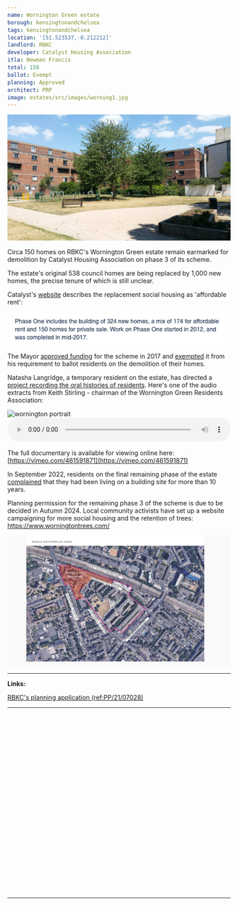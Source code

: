 ```yaml
---
name: Wornington Green estate 
borough: kensingtonandchelsea
tags: kensingtonandchelsea
location: '[51.523537,-0.212212]'
landlord: RBKC
developer: Catalyst Housing Association
itla: Newman Francis
total: 150
ballot: Exempt
planning: Approved
architect: PRP
image: estates/src/images/worning1.jpg
---
```

![wornington green estate image](src/images/worning1.jpg)

Circa 150 homes on RBKC's Wornington Green estate remain earmarked for demolition by Catalyst Housing Association on phase 3 of its scheme.

The estate's original 538 council homes are being replaced by 1,000 new homes, the precise tenure of which is still unclear.

Catalyst's [website](https://www.chg.org.uk/development-regeneration/regeneration/wornington-green-kensington/) describes the replacement social housing as 'affordable rent':

![wornington green estate image](src/images/wgar.png)

The Mayor <a href="/approved/funding">approved funding</a> for the scheme in 2017 and <a href="/approved/ballotexemptions">exempted</a> it from his requirement to ballot residents on the demolition of their homes.

Natasha Langridge, a temporary resident on the estate, has directed a [project recording the oral histories of residents](https://worningtonword.renegadetheatre.co.uk/). Here's one of the audio extracts from Keith Stirling - chairman of the Wornington Green Residents Association:

<img src="https://worningtonword.renegadetheatre.co.uk/sites/default/files/styles/portrait_gallery_style/public/2020-04/keith_stirlingportraits-2.jpg" alt="wornington portrait" class="img-fluid rounded img-thumbnail">
<audio controls style="width: 100%;">
  <source src="https://worningtonword.renegadetheatre.co.uk/sites/default/files/2020-05/13_keith_stirling.mp3" type="audio/mpeg">
</audio>

The full documentary is available for viewing online here: [https://vimeo.com/461591871](https://vimeo.com/461591871)

In September 2022, residents on the final remaining phase of the estate [complained](https://www.mylondon.news/news/west-london-news/life-half-demolished-west-london-25083396) that they had been living on a building site for more than 10 years.

Planning permission for the remaining phase 3 of the scheme is due to be decided in Autumn 2024. Local community activists have set up a website campaigning for more social housing and the retention of trees: <https://www.worningtontrees.com/>

![wornington green estate image](src/images/worningtonphase3.png)

---

__Links:__  

[RBKC's planning application (ref:PP/21/07028)](https://www.rbkc.gov.uk/planning/searches/details.aspx?adv=0&simple=Wornington&simpleBatch=20&simSubmit=Search&id=PP/21/07028&cn=269186+CBRE+UK+Henrietta+House+8+Henrietta+Place+&type=application&tab=tabs-planning-1>)

---

<!------------THE CODE BELOW RENDERS THE MAP - DO NOT EDIT! ---------------------------->

<div id="map" style="width: 100%; height: 400px;"></div>

<script>
  var map = L.map('map').setView({{ location }}, 13);
  L.tileLayer('https://tile.openstreetmap.org/{z}/{x}/{y}.png', {
  maxZoom: 19,
attribution: '&copy; <a href="http://www.openstreetmap.org/copyright">OpenStreetMap</a>'
}).addTo(map);
var circle = L.circle({{ location }}, {
    color: 'red',
    fillColor: '#f03',
    fillOpacity: 0.5,
    radius: 500
}).addTo(map);
</script>

---

